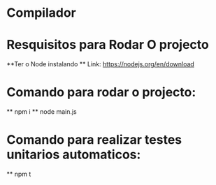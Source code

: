 # Compilador

# Resquisitos para Rodar O projecto
  **Ter o Node instalando 
  ** Link: https://nodejs.org/en/download

# Comando para rodar o projecto:
  ** npm i
  ** node main.js

# Comando para realizar testes unitarios automaticos:
  ** npm t